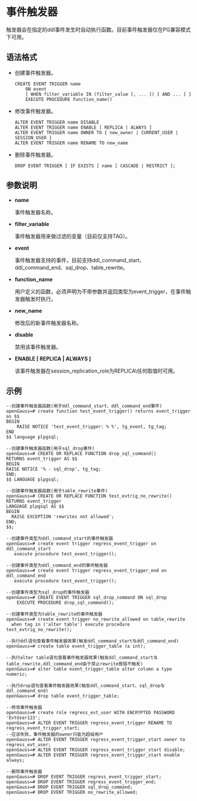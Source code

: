 # 事件触发器

触发器会在指定的ddl事件发生时自动执行函数。目前事件触发器仅在PG兼容模式下可用。

## 语法格式<a name="zh-cn_topic_0283136626_zh-cn_topic_0237122110_zh-cn_topic_0059778640_sbee45c05d75942939b8cb27ddd67bd30"></a>

-   创建事件触发器。

    ```
    CREATE EVENT TRIGGER name
        ON event
        [ WHEN filter_variable IN (filter_value [, ... ]) [ AND ... ] ]
        EXECUTE PROCEDURE function_name()
    ```


-   修改事件触发器。

    ```
    ALTER EVENT TRIGGER name DISABLE
    ALTER EVENT TRIGGER name ENABLE [ REPLICA | ALWAYS ]
    ALTER EVENT TRIGGER name OWNER TO { new_owner | CURRENT_USER | SESSION_USER }
    ALTER EVENT TRIGGER name RENAME TO new_name
    ```


-   删除事件触发器。

    ```
    DROP EVENT TRIGGER [ IF EXISTS ] name [ CASCADE | RESTRICT ];
    ```
## 参数说明<a name="zh-cn_topic_0283165137_zh-cn_topic_0237122231_zh-cn_topic_0059778166_s65ae376394dba2599852d585997c77dd"></a>

-   **name**

    事件触发器名称。

-   **filter\_variable**

    事件触发器用来做过滤的变量（目前仅支持TAG）。

-   **event**

    事件触发器支持的事件，目前支持ddl_command_start、ddl_command_end、sql_drop、table_rewrite。

-   **function\_name**

    用户定义的函数，必须声明为不带参数并返回类型为event_trigger，在事件触发器触发时执行。

-   **new\_name**

    修改后的新事件触发器名称。

-   **disable**

    禁用该事件触发器。

-   **ENABLE [ REPLICA | ALWAYS ]**

    该事件触发器在session_replication_role为REPLICA\任何取值时可用。    
## 示例<a name="zh-cn_topic_0283731165_zh-cn_topic_0237122123_zh-cn_topic_0059778166_sfbca773f5bc99b3ead47668b3eb074fa"></a>

```
--创建事件触发器函数(用于ddl_command_start、ddl_command_end事件)
openGauss=# create function test_event_trigger() returns event_trigger as $$
BEGIN
    RAISE NOTICE 'test_event_trigger: % %', tg_event, tg_tag;
END
$$ language plpgsql;

--创建事件触发器函数(用于sql_drop事件)
openGauss=# CREATE OR REPLACE FUNCTION drop_sql_command()
RETURNS event_trigger AS $$
BEGIN
RAISE NOTICE '% - sql_drop', tg_tag;
END;
$$ LANGUAGE plpgsql;

--创建事件触发器函数(用于table_rewrite事件)
openGauss=# CREATE OR REPLACE FUNCTION test_evtrig_no_rewrite() RETURNS event_trigger
LANGUAGE plpgsql AS $$
BEGIN
  RAISE EXCEPTION 'rewrites not allowed';
END;
$$;

--创建事件类型为ddl_command_start的事件触发器
openGauss=# create event trigger regress_event_trigger on ddl_command_start
   execute procedure test_event_trigger();

--创建事件类型为ddl_command_end的事件触发器
openGauss=# create event trigger regress_event_trigger_end on ddl_command_end
   execute procedure test_event_trigger();

--创建事件类型为sql_drop的事件触发器
openGauss=# CREATE EVENT TRIGGER sql_drop_command ON sql_drop
    EXECUTE PROCEDURE drop_sql_command();

--创建事件类型为table_rewrite的事件触发器
openGauss=# create event trigger no_rewrite_allowed on table_rewrite
  when tag in ('alter table') execute procedure test_evtrig_no_rewrite();

--执行ddl语句查看事件触发器效果(触发ddl_command_start与ddl_command_end)
openGauss=# create table event_trigger_table (a int);

--执行alter table语句查看事件触发器效果(触发ddl_command_start与table_rewrite,ddl_command_end由于禁止rewrite报错不触发)
openGauss=# alter table event_trigger_table alter column a type numeric;

--执行drop语句查看事件触发器效果(触发ddl_command_start、sql_drop与ddl_command_end)
openGauss=# drop table event_trigger_table;

--修改事件触发器
openGauss=# create role regress_evt_user WITH ENCRYPTED PASSWORD 'EvtUser123';
openGauss=# ALTER EVENT TRIGGER regress_event_trigger RENAME TO regress_event_trigger_start;
--应该失败，事件触发器的owner只能为超级用户
openGauss=# ALTER EVENT TRIGGER regress_event_trigger_start owner to regress_evt_user;
openGauss=# ALTER EVENT TRIGGER regress_event_trigger_start disable;
openGauss=# ALTER EVENT TRIGGER regress_event_trigger_start enable always;

--删除事件触发器
openGauss=# DROP EVENT TRIGGER regress_event_trigger_start;
openGauss=# DROP EVENT TRIGGER regress_event_trigger_end;
openGauss=# DROP EVENT TRIGGER sql_drop_command;
openGauss=# DROP EVENT TRIGGER no_rewrite_allowed;
```
